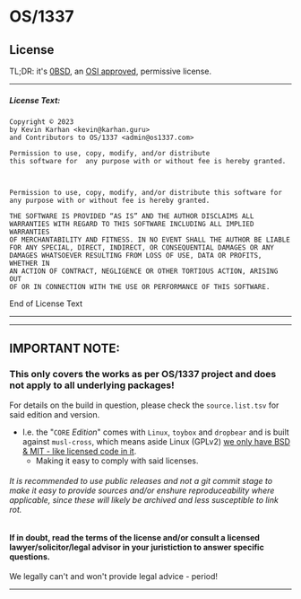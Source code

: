 #	OS/1337	
## License

TL;DR: it's [0BSD](https://en.wikipedia.org/wiki/BSD_licenses#0-clause_license_(%22BSD_Zero_Clause_License%22)), an [OSI approved](https://opensource.org/license/0bsd/), permissive license.

---

##### License Text:

````
Copyright © 2023 
by Kevin Karhan <kevin@karhan.guru> 
and Contributors to OS/1337 <admin@os1337.com> 

Permission to use, copy, modify, and/or distribute 
this software for  any purpose with or without fee is hereby granted.



Permission to use, copy, modify, and/or distribute this software for
any purpose with or without fee is hereby granted.

THE SOFTWARE IS PROVIDED “AS IS” AND THE AUTHOR DISCLAIMS ALL
WARRANTIES WITH REGARD TO THIS SOFTWARE INCLUDING ALL IMPLIED WARRANTIES
OF MERCHANTABILITY AND FITNESS. IN NO EVENT SHALL THE AUTHOR BE LIABLE
FOR ANY SPECIAL, DIRECT, INDIRECT, OR CONSEQUENTIAL DAMAGES OR ANY
DAMAGES WHATSOEVER RESULTING FROM LOSS OF USE, DATA OR PROFITS, WHETHER IN
AN ACTION OF CONTRACT, NEGLIGENCE OR OTHER TORTIOUS ACTION, ARISING OUT
OF OR IN CONNECTION WITH THE USE OR PERFORMANCE OF THIS SOFTWARE.

````

End of License Text

---

---

## IMPORTANT NOTE:
### This only covers the works as per OS/1337 project and does not apply to all underlying packages!
For details on the build in question, please check the ``source.list.tsv`` for said edition and version.
- I.e. the "``CORE`` *Edition*" comes with ``Linux``, ``toybox`` and ``dropbear`` and is built against ``musl-cross``, which means aside Linux (GPLv2) [we only have BSD & MIT - like licensed code in it](build/0.CORE/build/sources.list.tsv).
  - Making it easy to comply with said licenses.

###### It is recommended to use public releases and not a git commit stage to make it easy to provide sources and/or enshure reproduceability where applicable, since these will likely be archived and less susceptible to link rot.

#### If in doubt, read the terms of the license and/or consult a licensed lawyer/solicitor/legal advisor in your juristiction to answer specific questions.
We legally can't and won't provide legal advice - period!

---
